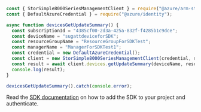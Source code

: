 ```javascript
const { StorSimple8000SeriesManagementClient } = require("@azure/arm-storsimple8000series");
const { DefaultAzureCredential } = require("@azure/identity");

async function devicesGetUpdateSummary() {
  const subscriptionId = "4385cf00-2d3a-425a-832f-f4285b1c9dce";
  const deviceName = "sugattdeviceforSDK";
  const resourceGroupName = "ResourceGroupForSDKTest";
  const managerName = "ManagerForSDKTest1";
  const credential = new DefaultAzureCredential();
  const client = new StorSimple8000SeriesManagementClient(credential, subscriptionId);
  const result = await client.devices.getUpdateSummary(deviceName, resourceGroupName, managerName);
  console.log(result);
}

devicesGetUpdateSummary().catch(console.error);
```

Read the [SDK documentation](https://github.com/Azure/azure-sdk-for-js/blob/%40azure%2Farm-storsimple8000series_2.0.1/sdk/storsimple8000series/arm-storsimple8000series/README.md) on how to add the SDK to your project and authenticate.

